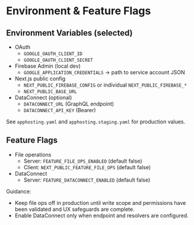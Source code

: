 # Environment & Feature Flags

## Environment Variables (selected)
- OAuth
  - `GOOGLE_OAUTH_CLIENT_ID`
  - `GOOGLE_OAUTH_CLIENT_SECRET`
- Firebase Admin (local dev)
  - `GOOGLE_APPLICATION_CREDENTIALS` → path to service account JSON
- Next.js public config
  - `NEXT_PUBLIC_FIREBASE_CONFIG` or individual `NEXT_PUBLIC_FIREBASE_*`
  - `NEXT_PUBLIC_BASE_URL`
- DataConnect (optional)
  - `DATACONNECT_URL` (GraphQL endpoint)
  - `DATACONNECT_API_KEY` (Bearer)

See `apphosting.yaml` and `apphosting.staging.yaml` for production values.

## Feature Flags
- File operations
  - Server: `FEATURE_FILE_OPS_ENABLED` (default false)
  - Client: `NEXT_PUBLIC_FEATURE_FILE_OPS` (default false)
- DataConnect
  - Server: `FEATURE_DATACONNECT_ENABLED` (default false)

Guidance:
- Keep file ops off in production until write scope and permissions have been validated and UX safeguards are complete.
- Enable DataConnect only when endpoint and resolvers are configured.

